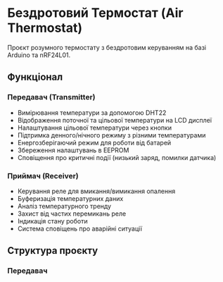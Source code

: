 # Бездротовий Термостат (Air Thermostat)

Проєкт розумного термостату з бездротовим керуванням на базі Arduino та nRF24L01.

## Функціонал

### Передавач (Transmitter)
- Вимірювання температури за допомогою DHT22
- Відображення поточної та цільової температури на LCD дисплеї
- Налаштування цільової температури через кнопки
- Підтримка денного/нічного режиму з різними температурами
- Енергозберігаючий режим для роботи від батарей
- Збереження налаштувань в EEPROM
- Сповіщення про критичні події (низький заряд, помилки датчика)

### Приймач (Receiver)
- Керування реле для вмикання/вимикання опалення
- Буферизація температурних даних
- Аналіз температурного тренду
- Захист від частих перемикань реле
- Індикація стану роботи
- Система сповіщень про аварійні ситуації

## Структура проєкту

### Передавач 